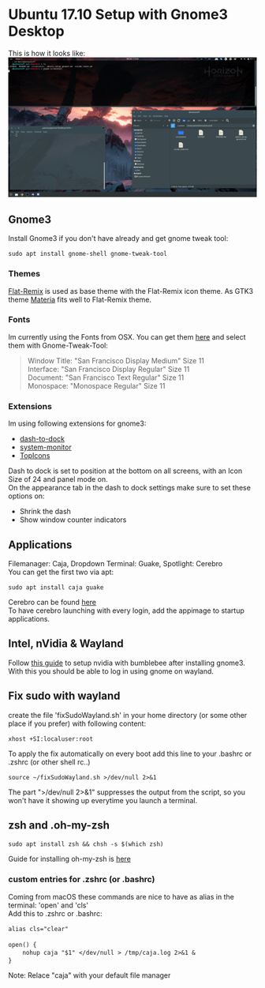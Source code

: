# Ubuntu 17.10 Setup with Gnome3 Desktop  

This is how it looks like:  
![desktop-preview](screenshots/desktop.png)

## Gnome3 

Install Gnome3 if you don't have already and get gnome tweak tool:
```
sudo apt install gnome-shell gnome-tweak-tool
```  

### Themes
[Flat-Remix](https://github.com/daniruiz/Flat-Remix-GNOME-theme) is used as base theme with the Flat-Remix icon theme. As GTK3 theme [Materia](https://github.com/nana-4/materia-theme) fits well to Flat-Remix theme. 

### Fonts
Im currently using the Fonts from OSX. You can get them [here](https://github.com/AppleDesignResources/SanFranciscoFont) and select them with Gnome-Tweak-Tool:  

> Window Title: "San Francisco Display Medium" Size 11  
> Interface: "San Francisco Display Regular" Size 11  
> Document: "San Francisco Text Regular" Size 11  
> Monospace: "Monospace Regular" Size 11  

### Extensions

Im using following extensions for gnome3:  
* [dash-to-dock](https://github.com/micheleg/dash-to-dock)  
* [system-monitor](https://github.com/paradoxxxzero/gnome-shell-system-monitor-applet)  
* [TopIcons](https://github.com/phocean/TopIcons-plus)  

Dash to dock is set to position at the bottom on all screens, with an Icon Size of 24 and panel mode on.  
On the appearance tab in the dash to dock settings make sure to set these options on:  
* Shrink the dash  
* Show window counter indicators  

## Applications
Filemanager: Caja, Dropdown Terminal: Guake, Spotlight: Cerebro  
You can get the first two via apt:  
```
sudo apt install caja guake
```
Cerebro can be found [here](https://cerebroapp.com/)  
To have cerebro launching with every login, add the appimage to startup applications.

## Intel, nVidia & Wayland  
Follow [this guide](https://www.pcsuggest.com/nvidia-optimus-ubuntu/) to setup nvidia with bumblebee after installing gnome3.  
With this you should be able to log in using gnome on wayland.  

## Fix sudo with wayland
create the file 'fixSudoWayland.sh' in your home directory (or some other place if you prefer) with following content:  
```
xhost +SI:localuser:root
```
To apply the fix automatically on every boot add this line to your .bashrc or .zshrc (or other shell rc..)
```
source ~/fixSudoWayland.sh >/dev/null 2>&1
```
The part ">/dev/null 2>&1" suppresses the output from the script, so you won't have it showing up everytime you launch a terminal.  

## zsh and .oh-my-zsh
```
sudo apt install zsh && chsh -s $(which zsh)
```
Guide for installing oh-my-zsh is [here](https://github.com/robbyrussell/oh-my-zsh)  

### custom entries for .zshrc (or .bashrc)
Coming from macOS these commands are nice to have as alias in the terminal: 'open' and 'cls'  
Add this to .zshrc or .bashrc:
```
alias cls="clear"

open() { 
	nohup caja "$1" </dev/null > /tmp/caja.log 2>&1 & 
} 
```
Note: Relace "caja" with your default file manager
